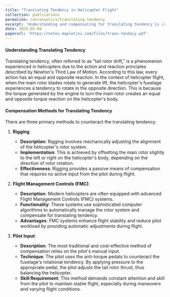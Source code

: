 ```yaml
---
title: "Translating Tendency in Helicopter Flight"
collection: publications
permalink: /aeronautics/translating-tendency
excerpt: 'Understanding and compensating for translating tendency is crucial for safe and effective helicopter flight. Each method, whether it be rigging, FMC systems, or manual pilot input, offers different advantages and can be selected based on the specific requirements of the helicopter and the operational environment. Mastery of these techniques is essential for both novice and experienced helicopter pilots to ensure stability and control during flight.'
date: 2024-05-04
paperurl: 'https://notes.mapletini.com/files/trans-tendacy.pdf'
---
```


#### Understanding Translating Tendency

Translating tendency, often referred to as "tail rotor drift," is a phenomenon experienced in helicopters due to the action and reaction principles described by Newton's Third Law of Motion. According to this law, every action has an equal and opposite reaction. In the context of helicopter flight, when the main rotor blades rotate to generate lift, the helicopter's fuselage experiences a tendency to rotate in the opposite direction. This is because the torque generated by the engine to turn the main rotor creates an equal and opposite torque reaction on the helicopter's body.

#### Compensation Methods for Translating Tendency

There are three primary methods to counteract the translating tendency:

1. **Rigging**:
    - **Description**: Rigging involves mechanically adjusting the alignment of the helicopter's rotor system.
    - **Implementation**: This is achieved by offsetting the main rotor slightly to the left or right on the helicopter's body, depending on the direction of rotor rotation.
    - **Effectiveness**: Rigging provides a passive means of compensation that requires no active input from the pilot during flight.

2. **Flight Management Controls (FMC)**:
    - **Description**: Modern helicopters are often equipped with advanced Flight Management Controls (FMC) systems.
    - **Functionality**: These systems use sophisticated computer algorithms to automatically manage the rotor system and compensate for translating tendency.
    - **Advantages**: FMC systems enhance flight stability and reduce pilot workload by providing automatic adjustments during flight.

3. **Pilot Input**:
    - **Description**: The most traditional and cost-effective method of compensation relies on the pilot's manual input.
    - **Technique**: The pilot uses the anti-torque pedals to counteract the fuselage's rotational tendency. By applying pressure to the appropriate pedal, the pilot adjusts the tail rotor thrust, thus balancing the helicopter.
    - **Skill Requirement**: This method demands constant attention and skill from the pilot to maintain stable flight, especially during maneuvers and varying flight conditions.
